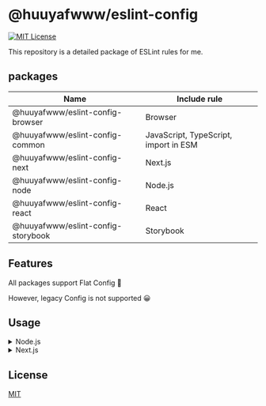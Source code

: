 
# @huuyafwww/eslint-config


[![MIT License](https://img.shields.io/badge/License-MIT-green.svg)](https://choosealicense.com/licenses/mit/)

This repository is a detailed package of ESLint rules for me.


## packages

|Name|Include rule|
|---|---|
|@huuyafwww/eslint-config-browser|Browser|
|@huuyafwww/eslint-config-common|JavaScript, TypeScript, import in ESM|
|@huuyafwww/eslint-config-next|Next.js|
|@huuyafwww/eslint-config-node|Node.js|
|@huuyafwww/eslint-config-react|React|
|@huuyafwww/eslint-config-storybook|Storybook|


## Features

All packages support Flat Config 🚀

However, legacy Config is not supported  😀

## Usage

<details>

<summary> Node.js </summary>

### Installation

```
pnpm add -D @huuyafwww/eslint-config-common @huuyafwww/eslint-config-node
```

### eslint.config.js

```javascript
import { define } from '@praha/eslint-config-definer';

import { common } from './dist/index.mjs';
import { node } from '../eslint-config-node/dist/index.mjs';

const config = define([
  common,
  node,
]);

export default config({
  tsconfigPath: './tsconfig.json',
});

```

</details>

<details>

<summary> Next.js </summary>

### Installation

```
pnpm add -D @huuyafwww/eslint-config-common @huuyafwww/eslint-config-browser @huuyafwww/eslint-config-react @huuyafwww/eslint-config-next

# Optional
pnpm add -D @huuyafwww/eslint-config-storybook
```

### eslint.config.js

```javascript
import { browser } from '@huuyafwww/eslint-config-browser';
import { common } from '@huuyafwww/eslint-config-common';
import { next } from '@huuyafwww/eslint-config-next';
import { react } from '@huuyafwww/eslint-config-react';
import { storybook } from '@huuyafwww/eslint-config-storybook';
import { define } from '@praha/eslint-config-definer';

const config = define([
  common,
  browser,
  react,
  next,
  storybook, // Optional
]);

export default config({
  tsconfigPath: './tsconfig.json',
});
```

</details>

## License

[MIT](https://github.com/huuyafwww/eslint-config/blob/main/LICENSE)
